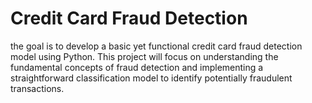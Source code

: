 # Credit Card Fraud Detection
the goal is to develop a basic yet functional credit card fraud detection model using Python. This project will focus on understanding the fundamental concepts of fraud detection and implementing a straightforward classification model to identify potentially fraudulent transactions.
